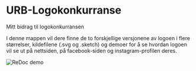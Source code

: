 # URB-Logokonkurranse
Mitt bidrag til logokonkurransen

I denne mappen vil dere finne de to forskjellige versjonene av logoen i flere størrelser, kildefilene (.svg og .sketch) og demoer for å se hvordan logoen vil se ut på nettsiden, på facebook-siden og instagram-profilen deres.

![ReDoc demo](https://raw.githubusercontent.com/Redocly/redoc/master/demo/redoc-demo.png)
